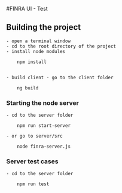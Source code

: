 #FINRA UI - Test

## Building the project

    - open a terminal window
    - cd to the root directory of the project
    - install node modules

        npm install


    - build client - go to the client folder

        ng build

### Starting the node server

    - cd to the server folder

        npm run start-server

    - or go to server/src 

        node finra-server.js


### Server test cases

    - cd to the server folder

        npm run test